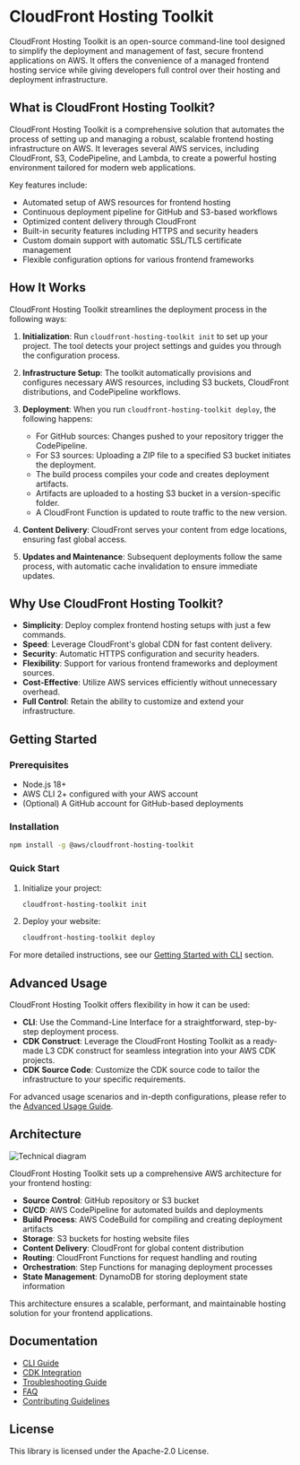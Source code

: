 # CloudFront Hosting Toolkit

CloudFront Hosting Toolkit is an open-source command-line tool designed to simplify the deployment and management of fast, secure frontend applications on AWS. It offers the convenience of a managed frontend hosting service while giving developers full control over their hosting and deployment infrastructure.

## What is CloudFront Hosting Toolkit?

CloudFront Hosting Toolkit is a comprehensive solution that automates the process of setting up and managing a robust, scalable frontend hosting infrastructure on AWS. It leverages several AWS services, including CloudFront, S3, CodePipeline, and Lambda, to create a powerful hosting environment tailored for modern web applications.

Key features include:
- Automated setup of AWS resources for frontend hosting
- Continuous deployment pipeline for GitHub and S3-based workflows
- Optimized content delivery through CloudFront
- Built-in security features including HTTPS and security headers
- Custom domain support with automatic SSL/TLS certificate management
- Flexible configuration options for various frontend frameworks

## How It Works

CloudFront Hosting Toolkit streamlines the deployment process in the following ways:

1. **Initialization**: Run `cloudfront-hosting-toolkit init` to set up your project. The tool detects your project settings and guides you through the configuration process.

2. **Infrastructure Setup**: The toolkit automatically provisions and configures necessary AWS resources, including S3 buckets, CloudFront distributions, and CodePipeline workflows.

3. **Deployment**: When you run `cloudfront-hosting-toolkit deploy`, the following happens:
   - For GitHub sources: Changes pushed to your repository trigger the CodePipeline.
   - For S3 sources: Uploading a ZIP file to a specified S3 bucket initiates the deployment.
   - The build process compiles your code and creates deployment artifacts.
   - Artifacts are uploaded to a hosting S3 bucket in a version-specific folder.
   - A CloudFront Function is updated to route traffic to the new version.

4. **Content Delivery**: CloudFront serves your content from edge locations, ensuring fast global access.

5. **Updates and Maintenance**: Subsequent deployments follow the same process, with automatic cache invalidation to ensure immediate updates.

## Why Use CloudFront Hosting Toolkit?

- **Simplicity**: Deploy complex frontend hosting setups with just a few commands.
- **Speed**: Leverage CloudFront's global CDN for fast content delivery.
- **Security**: Automatic HTTPS configuration and security headers.
- **Flexibility**: Support for various frontend frameworks and deployment sources.
- **Cost-Effective**: Utilize AWS services efficiently without unnecessary overhead.
- **Full Control**: Retain the ability to customize and extend your infrastructure.

## Getting Started

### Prerequisites

- Node.js 18+
- AWS CLI 2+ configured with your AWS account
- (Optional) A GitHub account for GitHub-based deployments

### Installation

```bash
npm install -g @aws/cloudfront-hosting-toolkit
```

### Quick Start

1. Initialize your project:
   ```bash
   cloudfront-hosting-toolkit init
   ```

2. Deploy your website:
   ```bash
   cloudfront-hosting-toolkit deploy
   ```

For more detailed instructions, see our [Getting Started with CLI](#getting-started-with-the-cli) section.

## Advanced Usage

CloudFront Hosting Toolkit offers flexibility in how it can be used:

- **CLI**: Use the Command-Line Interface for a straightforward, step-by-step deployment process.
- **CDK Construct**: Leverage the CloudFront Hosting Toolkit as a ready-made L3 CDK construct for seamless integration into your AWS CDK projects.
- **CDK Source Code**: Customize the CDK source code to tailor the infrastructure to your specific requirements.

For advanced usage scenarios and in-depth configurations, please refer to the [Advanced Usage Guide](docs/advanced-usage.md).

## Architecture

![Technical diagram](img/architecture.jpg)

CloudFront Hosting Toolkit sets up a comprehensive AWS architecture for your frontend hosting:

- **Source Control**: GitHub repository or S3 bucket
- **CI/CD**: AWS CodePipeline for automated builds and deployments
- **Build Process**: AWS CodeBuild for compiling and creating deployment artifacts
- **Storage**: S3 buckets for hosting website files
- **Content Delivery**: CloudFront for global content distribution
- **Routing**: CloudFront Functions for request handling and routing
- **Orchestration**: Step Functions for managing deployment processes
- **State Management**: DynamoDB for storing deployment state information

This architecture ensures a scalable, performant, and maintainable hosting solution for your frontend applications.

## Documentation

- [CLI Guide](docs/cli-guide.md)
- [CDK Integration](docs/cdk-integration.md)
- [Troubleshooting Guide](docs/troubleshooting.md)
- [FAQ](docs/faq.md)
- [Contributing Guidelines](CONTRIBUTING.md)

## License

This library is licensed under the Apache-2.0 License.
